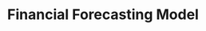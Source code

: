 ---
title: Financial Forecasting Model
description: Created a time series forecasting model to predict quarterly revenue with 92% accuracy.
image: https://images.unsplash.com/photo-1543286386-713bdd548da4?q=80&w=2070
tags:
  - Python
  - Time Series
  - Forecasting
category: financial
slug: financial-forecasting
github: https://github.com/alhatsaurabh/financial-forecasting
liveDemo: https://example.com/forecasting-demo
--- 